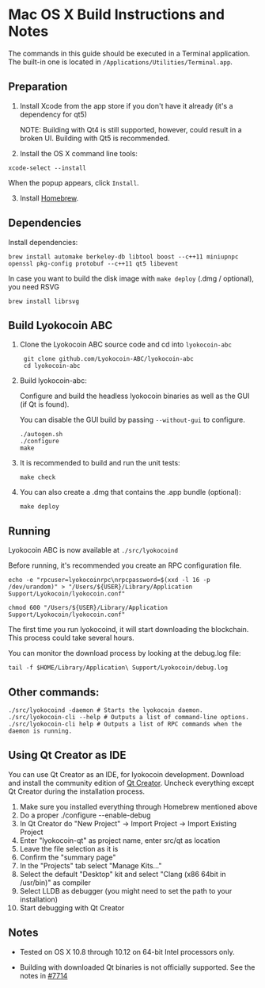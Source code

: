 Mac OS X Build Instructions and Notes
====================================
The commands in this guide should be executed in a Terminal application.
The built-in one is located in `/Applications/Utilities/Terminal.app`.

Preparation
-----------

1.  Install Xcode from the app store if you don't have it already (it's a dependency for qt5)

    NOTE: Building with Qt4 is still supported, however, could result in a broken UI. Building with Qt5 is recommended.

2.  Install the OS X command line tools:

`xcode-select --install`

When the popup appears, click `Install`.

3.  Install [Homebrew](http://brew.sh).

Dependencies
----------------------

Install dependencies:

    brew install automake berkeley-db libtool boost --c++11 miniupnpc openssl pkg-config protobuf --c++11 qt5 libevent

In case you want to build the disk image with `make deploy` (.dmg / optional), you need RSVG

    brew install librsvg

Build Lyokocoin ABC
-----------------

1. Clone the Lyokocoin ABC source code and cd into `lyokocoin-abc`

        git clone github.com/Lyokocoin-ABC/lyokocoin-abc
        cd lyokocoin-abc

2.  Build lyokocoin-abc:

    Configure and build the headless lyokocoin binaries as well as the GUI (if Qt is found).

    You can disable the GUI build by passing `--without-gui` to configure.

        ./autogen.sh
        ./configure
        make

3.  It is recommended to build and run the unit tests:

        make check

4.  You can also create a .dmg that contains the .app bundle (optional):

        make deploy

Running
-------

Lyokocoin ABC is now available at `./src/lyokocoind`

Before running, it's recommended you create an RPC configuration file.

    echo -e "rpcuser=lyokocoinrpc\nrpcpassword=$(xxd -l 16 -p /dev/urandom)" > "/Users/${USER}/Library/Application Support/Lyokocoin/lyokocoin.conf"

    chmod 600 "/Users/${USER}/Library/Application Support/Lyokocoin/lyokocoin.conf"

The first time you run lyokocoind, it will start downloading the blockchain. This process could take several hours.

You can monitor the download process by looking at the debug.log file:

    tail -f $HOME/Library/Application\ Support/Lyokocoin/debug.log

Other commands:
-------

    ./src/lyokocoind -daemon # Starts the lyokocoin daemon.
    ./src/lyokocoin-cli --help # Outputs a list of command-line options.
    ./src/lyokocoin-cli help # Outputs a list of RPC commands when the daemon is running.

Using Qt Creator as IDE
------------------------
You can use Qt Creator as an IDE, for lyokocoin development.
Download and install the community edition of [Qt Creator](https://www.qt.io/download/).
Uncheck everything except Qt Creator during the installation process.

1. Make sure you installed everything through Homebrew mentioned above
2. Do a proper ./configure --enable-debug
3. In Qt Creator do "New Project" -> Import Project -> Import Existing Project
4. Enter "lyokocoin-qt" as project name, enter src/qt as location
5. Leave the file selection as it is
6. Confirm the "summary page"
7. In the "Projects" tab select "Manage Kits..."
8. Select the default "Desktop" kit and select "Clang (x86 64bit in /usr/bin)" as compiler
9. Select LLDB as debugger (you might need to set the path to your installation)
10. Start debugging with Qt Creator

Notes
-----

* Tested on OS X 10.8 through 10.12 on 64-bit Intel processors only.

* Building with downloaded Qt binaries is not officially supported. See the notes in [#7714](https://github.com/lyokocoin/lyokocoin/issues/7714)
